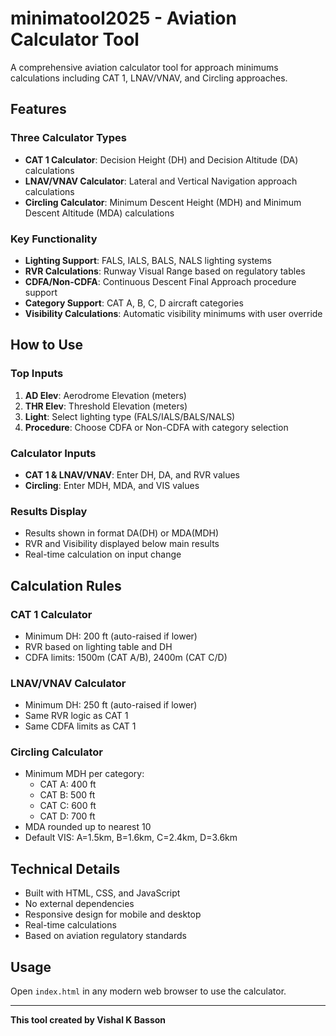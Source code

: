 # minimatool2025 - Aviation Calculator Tool

A comprehensive aviation calculator tool for approach minimums calculations including CAT 1, LNAV/VNAV, and Circling approaches.

## Features

### Three Calculator Types
- **CAT 1 Calculator**: Decision Height (DH) and Decision Altitude (DA) calculations
- **LNAV/VNAV Calculator**: Lateral and Vertical Navigation approach calculations
- **Circling Calculator**: Minimum Descent Height (MDH) and Minimum Descent Altitude (MDA) calculations

### Key Functionality
- **Lighting Support**: FALS, IALS, BALS, NALS lighting systems
- **RVR Calculations**: Runway Visual Range based on regulatory tables
- **CDFA/Non-CDFA**: Continuous Descent Final Approach procedure support
- **Category Support**: CAT A, B, C, D aircraft categories
- **Visibility Calculations**: Automatic visibility minimums with user override

## How to Use

### Top Inputs
1. **AD Elev**: Aerodrome Elevation (meters)
2. **THR Elev**: Threshold Elevation (meters)
3. **Light**: Select lighting type (FALS/IALS/BALS/NALS)
4. **Procedure**: Choose CDFA or Non-CDFA with category selection

### Calculator Inputs
- **CAT 1 & LNAV/VNAV**: Enter DH, DA, and RVR values
- **Circling**: Enter MDH, MDA, and VIS values

### Results Display
- Results shown in format DA(DH) or MDA(MDH)
- RVR and Visibility displayed below main results
- Real-time calculation on input change

## Calculation Rules

### CAT 1 Calculator
- Minimum DH: 200 ft (auto-raised if lower)
- RVR based on lighting table and DH
- CDFA limits: 1500m (CAT A/B), 2400m (CAT C/D)

### LNAV/VNAV Calculator
- Minimum DH: 250 ft (auto-raised if lower)
- Same RVR logic as CAT 1
- Same CDFA limits as CAT 1

### Circling Calculator
- Minimum MDH per category:
  - CAT A: 400 ft
  - CAT B: 500 ft
  - CAT C: 600 ft
  - CAT D: 700 ft
- MDA rounded up to nearest 10
- Default VIS: A=1.5km, B=1.6km, C=2.4km, D=3.6km

## Technical Details
- Built with HTML, CSS, and JavaScript
- No external dependencies
- Responsive design for mobile and desktop
- Real-time calculations
- Based on aviation regulatory standards

## Usage
Open `index.html` in any modern web browser to use the calculator.

---
**This tool created by Vishal K Basson**
